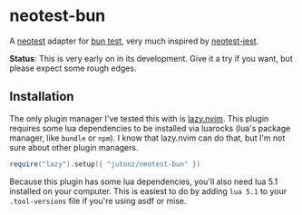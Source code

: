 # neotest-bun

A [neotest] adapter for [bun test], very much inspired by [neotest-jest].

**Status**: This is very early on in its development. Give it a try if you
want, but please expect some rough edges.

[neotest]: https://github.com/nvim-neotest/neotest
[bun test]: https://bun.sh/docs/cli/test
[neotest-jest]: https://github.com/nvim-neotest/neotest-jest

## Installation

The only plugin manager I've tested this with is [lazy.nvim]. This plugin
requires some lua dependencies to be installed via luarocks (lua's package
manager, like `bundle` or `npm`). I know that lazy.nvim can do that, but I'm
not sure about other plugin managers.

```lua
require("lazy").setup({ "jutonz/neotest-bun" })
```

Because this plugin has some lua dependencies, you'll also need lua 5.1
installed on your computer. This is easiest to do by adding `lua 5.1` to your
`.tool-versions` file if you're using asdf or mise.

[lazy.nvim]: https://github.com/folke/lazy.nvim

